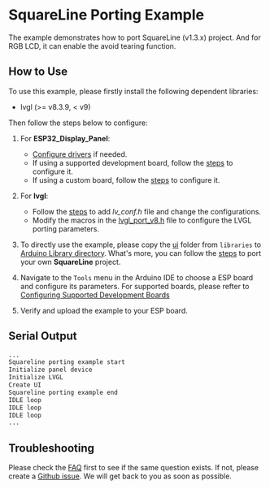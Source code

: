 # SquareLine Porting Example

The example demonstrates how to port SquareLine (v1.3.x) project. And for RGB LCD, it can enable the avoid tearing function.

## How to Use

To use this example, please firstly install the following dependent libraries:

- lvgl (>= v8.3.9, < v9)

Then follow the steps below to configure:

1. For **ESP32_Display_Panel**:

   - [Configure drivers](../../../../README.md#configuring-drivers) if needed.
   - If using a supported development board, follow the [steps](../../../../README.md#using-supported-development-boards) to configure it.
   - If using a custom board, follow the [steps](../../../../README.md#using-custom-development-boards) to configure it.

2. For **lvgl**:

    - Follow the [steps](../../../../README.md#configuring-lvgl) to add *lv_conf.h* file and change the configurations.
    - Modify the macros in the [lvgl_port_v8.h](./lvgl_port_v8.h) file to configure the LVGL porting parameters.

3. To directly use the example, please copy the [ui](./libraries/ui/) folder from `libraries` to [Arduino Library directory](../../../../README.md#where-is-the-directory-for-arduino-libraries). What's more, you can follow the [steps](../../../../README.md#porting-squareline-project) to port your own **SquareLine** project.
4. Navigate to the `Tools` menu in the Arduino IDE to choose a ESP board and configure its parameters. For supported boards, please refter to [Configuring Supported Development Boards](../../../../README.md#configuring-supported-development-boards)
5. Verify and upload the example to your ESP board.

## Serial Output

```bash
...
Squareline porting example start
Initialize panel device
Initialize LVGL
Create UI
Squareline porting example end
IDLE loop
IDLE loop
IDLE loop
...
```

## Troubleshooting

Please check the [FAQ](../../../../README.md#faq) first to see if the same question exists. If not, please create a [Github issue](https://github.com/esp-arduino-libs/ESP32_Display_Panel/issues). We will get back to you as soon as possible.

